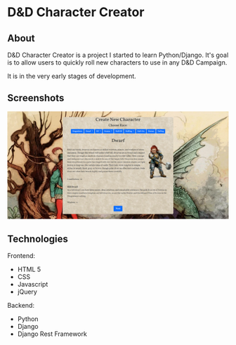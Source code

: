 # D&D Character Creator

## About
D&D Character Creator is a project I started to learn Python/Django.
It's goal is to allow users to quickly roll new characters to use in any D&D Campaign.

It is in the very early stages of development. 

## Screenshots

<img src = "https://github.com/xrysen/CharacterCreator/blob/main/docs/ss1.png?raw=true">

## Technologies
Frontend:
- HTML 5
- CSS
- Javascript
- jQuery

Backend:
- Python
- Django
- Django Rest Framework